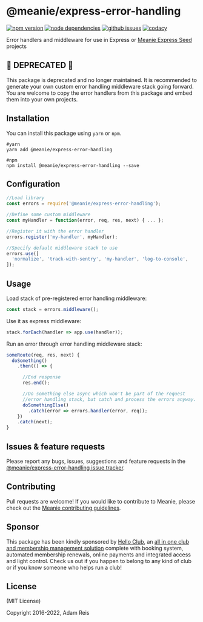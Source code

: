 # @meanie/express-error-handling

[![npm version](https://img.shields.io/npm/v/@meanie/express-error-handling.svg)](https://www.npmjs.com/package/@meanie/express-error-handling)
[![node dependencies](https://david-dm.org/meanie/express-error-handling.svg)](https://david-dm.org/meanie/express-error-handling)
[![github issues](https://img.shields.io/github/issues/meanie/express-error-handling.svg)](https://github.com/meanie/express-error-handling/issues)
[![codacy](https://img.shields.io/codacy/4864254c6487475690821ffd20c498f0.svg)](https://www.codacy.com/app/meanie/express-error-handling)

Error handlers and middleware for use in Express or [Meanie Express Seed](https://github.com/meanie/express-seed) projects

## 🚨 DEPRECATED 🚨 
This package is deprecated and no longer maintained. It is recommended to generate your own custom error handling middleware stack going forward. You are welcome to copy the error handlers from this package and embed them into your own projects.

## Installation

You can install this package using `yarn` or `npm`.

```shell
#yarn
yarn add @meanie/express-error-handling

#npm
npm install @meanie/express-error-handling --save
```

## Configuration

```js
//Load library
const errors = require('@meanie/express-error-handling');

//Define some custom middleware
const myHandler = function(error, req, res, next) { ... };

//Register it with the error handler
errors.register('my-handler', myHandler);

//Specify default middleware stack to use
errors.use([
  'normalize', 'track-with-sentry', 'my-handler', 'log-to-console',
]);
```

## Usage

Load stack of pre-registered error handling middleware:

```js
const stack = errors.middleware();
```

Use it as express middleware:

```js
stack.forEach(handler => app.use(handler));
```

Run an error through error handling middleware stack:

```js
someRoute(req, res, next) {
  doSomething()
    .then(() => {

      //End response
      res.end();

      //Do something else async which won't be part of the request
      //error handling stack, but catch and process the errors anyway.
      doSomethingElse()
        .catch(error => errors.handler(error, req));
    })
    .catch(next);
}
```

## Issues & feature requests

Please report any bugs, issues, suggestions and feature requests in the [@meanie/express-error-handling issue tracker](https://github.com/meanie/express-error-handling/issues).

## Contributing

Pull requests are welcome! If you would like to contribute to Meanie, please check out the [Meanie contributing guidelines](https://github.com/meanie/meanie/blob/master/CONTRIBUTING.md).

## Sponsor

This package has been kindly sponsored by [Hello Club](https://helloclub.com?source=meanie), an [all in one club and membership management solution](https://helloclub.com?source=meanie) complete with booking system, automated membership renewals, online payments and integrated access and light control. Check us out if you happen to belong to any kind of club or if you know someone who helps run a club!

## License

(MIT License)

Copyright 2016-2022, Adam Reis
